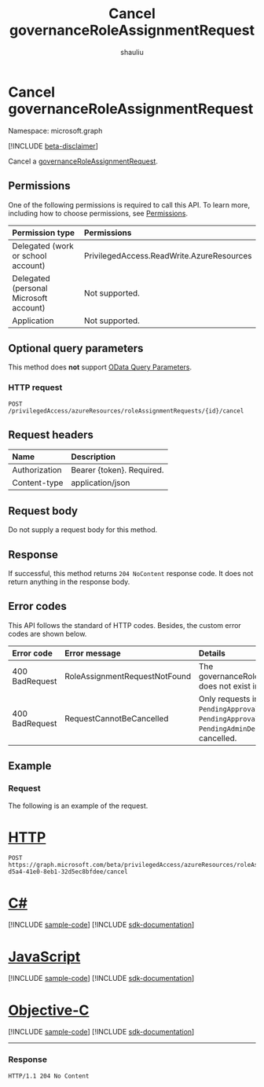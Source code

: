 ﻿---
title: "Cancel governanceRoleAssignmentRequest"
description: "Cancel a governanceRoleAssignmentRequest."
localization_priority: Normal
doc_type: apiPageType
ms.prod: "microsoft-identity-platform"
author: "shauliu"
---

# Cancel governanceRoleAssignmentRequest

Namespace: microsoft.graph

[!INCLUDE [beta-disclaimer](../../includes/beta-disclaimer.md)]

Cancel a [governanceRoleAssignmentRequest](../resources/governanceroleassignmentrequest.md).

## Permissions

One of the following permissions is required to call this API. To learn more, including how to choose permissions, see [Permissions](/graph/permissions-reference).

| Permission type                        | Permissions                               |
| :------------------------------------- | :---------------------------------------- |
| Delegated (work or school account)     | PrivilegedAccess.ReadWrite.AzureResources |
| Delegated (personal Microsoft account) | Not supported.                            |
| Application                            | Not supported.                            |

## Optional query parameters

This method does **not** support [OData Query Parameters](/graph/query-parameters).

### HTTP request

<!-- { "blockType": "ignored" } -->

```http
POST /privilegedAccess/azureResources/roleAssignmentRequests/{id}/cancel
```

## Request headers

| Name          | Description               |
| :------------ | :------------------------ |
| Authorization | Bearer {token}. Required. |
| Content-type  | application/json          |

## Request body

Do not supply a request body for this method.

## Response

If successful, this method returns `204 NoContent` response code. It does not return anything in the response body. 

## Error codes

This API follows the standard of HTTP codes. Besides, the custom error codes are shown below.

| Error code     | Error message                 | Details                                                                                                                             |
| :------------- | :---------------------------- | :---------------------------------------------------------------------------------------------------------------------------------- |
| 400 BadRequest | RoleAssignmentRequestNotFound | The governanceRoleAssignmentRequest does not exist in system.                                                                       |
| 400 BadRequest | RequestCannotBeCancelled      | Only requests in status of `Granted`, `PendingApproval`, `PendingApprovalProvisioning` and `PendingAdminDecision` can be cancelled. |

## Example

### Request

The following is an example of the request.

# [HTTP](#tab/http)

<!-- {
  "blockType": "request",
  "name": "cancel_governanceroleassignmentrequest"
}-->

```http
POST https://graph.microsoft.com/beta/privilegedAccess/azureResources/roleAssignmentRequests/7c53453e-d5a4-41e0-8eb1-32d5ec8bfdee/cancel
```

# [C#](#tab/csharp)

[!INCLUDE [sample-code](../includes/snippets/csharp/cancel-governanceroleassignmentrequest-csharp-snippets.md)]
[!INCLUDE [sdk-documentation](../includes/snippets/snippets-sdk-documentation-link.md)]

# [JavaScript](#tab/javascript)

[!INCLUDE [sample-code](../includes/snippets/javascript/cancel-governanceroleassignmentrequest-javascript-snippets.md)]
[!INCLUDE [sdk-documentation](../includes/snippets/snippets-sdk-documentation-link.md)]

# [Objective-C](#tab/objc)

[!INCLUDE [sample-code](../includes/snippets/objc/cancel-governanceroleassignmentrequest-objc-snippets.md)]
[!INCLUDE [sdk-documentation](../includes/snippets/snippets-sdk-documentation-link.md)]

---

### Response

<!-- {
  "blockType": "response",
  "truncated": false,
  "@odata.type": "microsoft.graph.None"
} -->

```http
HTTP/1.1 204 No Content
```

<!-- uuid: 8fcb5dbc-d5aa-4681-8e31-b001d5168d79
2015-10-25 14:57:30 UTC -->

<!--
{
  "type": "#page.annotation",
  "description": "Cancel governanceRoleAssignmentRequest",
  "keywords": "",
  "section": "documentation",
  "tocPath": "",
  "suppressions": [
  ]
}
-->
